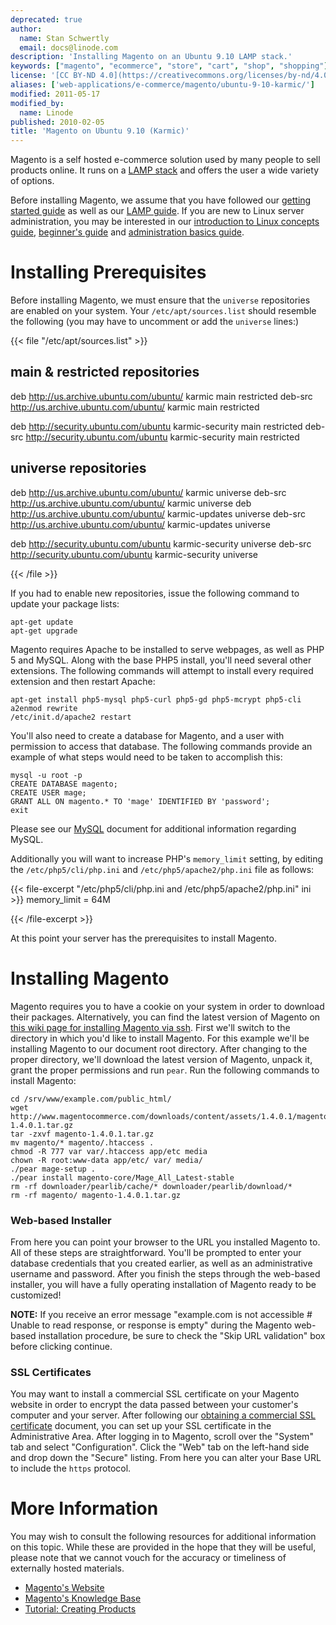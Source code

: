 ```yaml
---
deprecated: true
author:
  name: Stan Schwertly
  email: docs@linode.com
description: 'Installing Magento on an Ubuntu 9.10 LAMP stack.'
keywords: ["magento", "ecommerce", "store", "cart", "shop", "shopping"]
license: '[CC BY-ND 4.0](https://creativecommons.org/licenses/by-nd/4.0)'
aliases: ['web-applications/e-commerce/magento/ubuntu-9-10-karmic/']
modified: 2011-05-17
modified_by:
  name: Linode
published: 2010-02-05
title: 'Magento on Ubuntu 9.10 (Karmic)'
---
```


Magento is a self hosted e-commerce solution used by many people to sell products online. It runs on a [LAMP stack](/content/lamp-guides/ubuntu-9-10-karmic/) and offers the user a wide variety of options.

Before installing Magento, we assume that you have followed our [getting started guide](/content/getting-started/) as well as our [LAMP guide](/content/lamp-guides/ubuntu-9-10-karmic/). If you are new to Linux server administration, you may be interested in our [introduction to Linux concepts guide](/content/tools-reference/introduction-to-linux-concepts/), [beginner's guide](/content/beginners-guide/) and [administration basics guide](/content/using-linux/administration-basics).

# Installing Prerequisites

Before installing Magento, we must ensure that the `universe` repositories are enabled on your system. Your `/etc/apt/sources.list` should resemble the following (you may have to uncomment or add the `universe` lines:)

{{< file "/etc/apt/sources.list" >}}
## main & restricted repositories
deb http://us.archive.ubuntu.com/ubuntu/ karmic main restricted
deb-src http://us.archive.ubuntu.com/ubuntu/ karmic main restricted

deb http://security.ubuntu.com/ubuntu karmic-security main restricted
deb-src http://security.ubuntu.com/ubuntu karmic-security main restricted

## universe repositories
deb http://us.archive.ubuntu.com/ubuntu/ karmic universe
deb-src http://us.archive.ubuntu.com/ubuntu/ karmic universe
deb http://us.archive.ubuntu.com/ubuntu/ karmic-updates universe
deb-src http://us.archive.ubuntu.com/ubuntu/ karmic-updates universe

deb http://security.ubuntu.com/ubuntu karmic-security universe
deb-src http://security.ubuntu.com/ubuntu karmic-security universe

{{< /file >}}


If you had to enable new repositories, issue the following command to update your package lists:

    apt-get update
    apt-get upgrade

Magento requires Apache to be installed to serve webpages, as well as PHP 5 and MySQL. Along with the base PHP5 install, you'll need several other extensions. The following commands will attempt to install every required extension and then restart Apache:

    apt-get install php5-mysql php5-curl php5-gd php5-mcrypt php5-cli
    a2enmod rewrite
    /etc/init.d/apache2 restart

You'll also need to create a database for Magento, and a user with permission to access that database. The following commands provide an example of what steps would need to be taken to accomplish this:

    mysql -u root -p
    CREATE DATABASE magento;
    CREATE USER mage;
    GRANT ALL ON magento.* TO 'mage' IDENTIFIED BY 'password';
    exit

Please see our [MySQL](/content/databases/mysql/ubuntu-9-10-karmic) document for additional information regarding MySQL.

Additionally you will want to increase PHP's `memory_limit` setting, by editing the `/etc/php5/cli/php.ini` and `/etc/php5/apache2/php.ini` file as follows:

{{< file-excerpt "/etc/php5/cli/php.ini and /etc/php5/apache2/php.ini" ini >}}
memory_limit = 64M

{{< /file-excerpt >}}


At this point your server has the prerequisites to install Magento.

# Installing Magento

Magento requires you to have a cookie on your system in order to download their packages. Alternatively, you can find the latest version of Magento on [this wiki page for installing Magento via ssh](http://www.magentocommerce.com/wiki/1_-_installation_and_configuration/installing_magento_via_shell_ssh). First we'll switch to the directory in which you'd like to install Magento. For this example we'll be installing Magento to our document root directory. After changing to the proper directory, we'll download the latest version of Magento, unpack it, grant the proper permissions and run `pear`. Run the following commands to install Magento:

    cd /srv/www/example.com/public_html/
    wget http://www.magentocommerce.com/downloads/content/assets/1.4.0.1/magento-1.4.0.1.tar.gz
    tar -zxvf magento-1.4.0.1.tar.gz
    mv magento/* magento/.htaccess .
    chmod -R 777 var var/.htaccess app/etc media
    chown -R root:www-data app/etc/ var/ media/
    ./pear mage-setup .
    ./pear install magento-core/Mage_All_Latest-stable
    rm -rf downloader/pearlib/cache/* downloader/pearlib/download/*
    rm -rf magento/ magento-1.4.0.1.tar.gz

### Web-based Installer

From here you can point your browser to the URL you installed Magento to. All of these steps are straightforward. You'll be prompted to enter your database credentials that you created earlier, as well as an administrative username and password. After you finish the steps through the web-based installer, you will have a fully operating installation of Magento ready to be customized!

**NOTE:** If you receive an error message "example.com is not accessible \# Unable to read response, or response is empty" during the Magento web-based installation procedure, be sure to check the "Skip URL validation" box before clicking continue.

### SSL Certificates

You may want to install a commercial SSL certificate on your Magento website in order to encrypt the data passed between your customer's computer and your server. After following our [obtaining a commercial SSL certificate](/content/security/ssl/obtaining-a-commercial-ssl-certificate) document, you can set up your SSL certificate in the Administrative Area. After logging in to Magento, scroll over the "System" tab and select "Configuration". Click the "Web" tab on the left-hand side and drop down the "Secure" listing. From here you can alter your Base URL to include the `https` protocol.

# More Information

You may wish to consult the following resources for additional information on this topic. While these are provided in the hope that they will be useful, please note that we cannot vouch for the accuracy or timeliness of externally hosted materials.

- [Magento's Website](http://www.magentocommerce.com/)
- [Magento's Knowledge Base](http://www.magentocommerce.com/knowledge-base)
- [Tutorial: Creating Products](http://www.magentocommerce.com/knowledge-base/entry/knowledge-base/entry/tutorial-creating-products)



